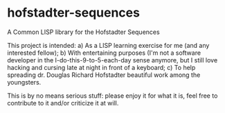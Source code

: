 hofstadter-sequences
====================

A Common LISP library for the Hofstadter Sequences

This project is intended:
a) As a LISP learning exercise for me (and any interested fellow);
b) With entertaining purposes (I'm not a software developer in the I-do-this-9-to-5-each-day sense anymore, but I still love hacking and cursing late at night in front of a keyboard;
c) To help spreading dr. Douglas Richard Hofstadter beautiful work among the youngsters.

This is by no means serious stuff: please enjoy it for what it is, feel free to contribute to it and/or criticize it at will.
